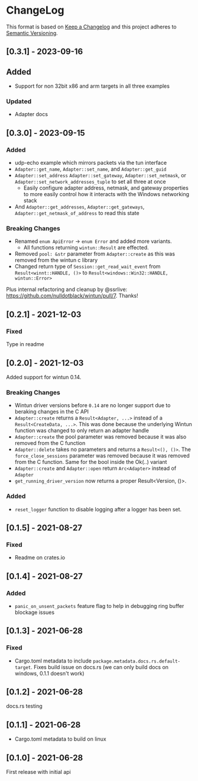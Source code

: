 # ChangeLog

This format is based on [Keep a Changelog](https://keepachangelog.com/)
and this project adheres to [Semantic Versioning](https://semver.org).

## [0.3.1] - 2023-09-16

## Added
- Support for non 32bit x86 and arm targets in all three examples

### Updated
- Adapter docs

## [0.3.0] - 2023-09-15

### Added
- udp-echo example which mirrors packets via the tun interface
- `Adapter::get_name`, `Adapter::set_name`, and `Adapter::get_guid`
- `Adapter::set_address` `Adapter::set_gateway`, `Adapter::set_netmask`, or `Adapter::set_network_addresses_tuple` to set all three at once
  - Easily configure adapter address, netmask, and gateway properties to more easily control how it interacts with the Windows networking stack
- And `Adapter::get_addresses`, `Adapter::get_gateways`, `Adapter::get_netmask_of_address` to read this state

### Breaking Changes

- Renamed `enum ApiError` -> `enum Error` and added more variants.
  - All functions returning `wintun::Result` are effected.
- Removed `pool: &str` parameter from `Adapter::create` as this was removed from the wintun c library
- Changed return type of `Session::get_read_wait_event` from `Result<winnt::HANDLE, ()>` to `Result<windows::Win32::HANDLE, wintun::Error>`

Plus internal refactoring and cleanup by @ssrlive: https://github.com/nulldotblack/wintun/pull/7. Thanks!

## [0.2.1] - 2021-12-03

### Fixed
Type in readme

## [0.2.0] - 2021-12-03

Added support for wintun 0.14.

### Breaking Changes

- Wintun driver versions before `0.14` are no longer support due to beraking
changes in the C API
- `Adapter::create` returns a `Result<Adapter, ...>` instead of a `Result<CreateData, ...>`.
This was done because the underlying Wintun function was changed to only return an adapter handle
- `Adapter::create` the pool parameter was removed because it was also removed from the C function
- `Adapter::delete` takes no parameters and returns a `Result<(), ()>`.
The `force_close_sessions` parameter was removed because it was removed from the
C function. Same for the bool inside the Ok(..) variant
- `Adapter::create` and `Adapter::open` return `Arc<Adapter>` instead of `Adapter`
- `get_running_driver_version` now returns a proper Result<Version, ()>. 

### Added

- `reset_logger` function to disable logging after a logger has been set.

## [0.1.5] - 2021-08-27

### Fixed

- Readme on crates.io

## [0.1.4] - 2021-08-27

### Added
- `panic_on_unsent_packets` feature flag to help in debugging ring buffer blockage issues

## [0.1.3] - 2021-06-28

### Fixed

- Cargo.toml metadata to include `package.metadata.docs.rs.default-target`.
Fixes build issue on docs.rs (we can only build docs on windows, 0.1.1 doesn't work)

## [0.1.2] - 2021-06-28
docs.rs testing

## [0.1.1] - 2021-06-28

- Cargo.toml metadata to build on linux

## [0.1.0] - 2021-06-28

First release with initial api


